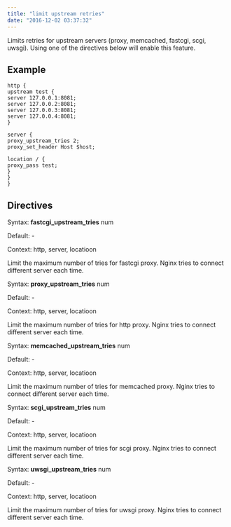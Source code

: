 ```yaml
---
title: "limit upstream retries"
date: "2016-12-02 03:37:32"
---
```



Limits retries for upstream servers (proxy, memcached, fastcgi, scgi, uwsgi).
Using one of the directives below will enable this feature.

## Example

```
http {
upstream test {
server 127.0.0.1:8081;
server 127.0.0.2:8081;
server 127.0.0.3:8081;
server 127.0.0.4:8081;
}

server {
proxy_upstream_tries 2;
proxy_set_header Host $host;

location / {
proxy_pass test;
}
}
}
```

## Directives



Syntax: **fastcgi_upstream_tries** num

Default: -

Context: http, server, locatioon


Limit the maximum number of tries for fastcgi proxy. Nginx tries to connect different server each time.



Syntax: **proxy_upstream_tries** num

Default: -

Context: http, server, locatioon


Limit the maximum number of tries for http proxy. Nginx tries to connect different server each time.



Syntax: **memcached_upstream_tries** num

Default: -

Context: http, server, locatioon


Limit the maximum number of tries for memcached proxy. Nginx tries to connect different server each time.



Syntax: **scgi_upstream_tries** num

Default: -

Context: http, server, locatioon


Limit the maximum number of tries for scgi proxy. Nginx tries to connect different server each time.



Syntax: **uwsgi_upstream_tries** num

Default: -

Context: http, server, locatioon


Limit the maximum number of tries for uwsgi proxy. Nginx tries to connect different server each time.
